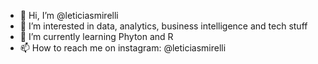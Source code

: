 - 👋 Hi, I’m @leticiasmirelli
- 👀 I’m interested in data, analytics, business intelligence and tech stuff
- 🌱 I’m currently learning Phyton and R
- 📫 How to reach me on instagram: @leticiasmirelli

<!---
leticiasmirelli/leticiasmirelli is a ✨ special ✨ repository because its `README.md` (this file) appears on your GitHub profile.
You can click the Preview link to take a look at your changes.
--->
